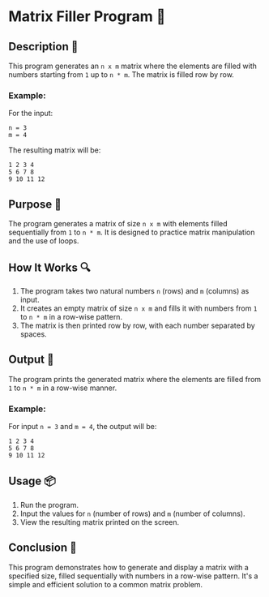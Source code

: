 # Matrix Filler Program 🧮

## Description 📝

This program generates an `n x m` matrix where the elements are filled with numbers starting from `1` up to `n * m`. The matrix is filled row by row.

### Example:

For the input:

```
n = 3
m = 4
```

The resulting matrix will be:

```
1 2 3 4
5 6 7 8
9 10 11 12
```

## Purpose 🎯

The program generates a matrix of size `n x m` with elements filled sequentially from `1` to `n * m`. It is designed to practice matrix manipulation and the use of loops.

## How It Works 🔍

1. The program takes two natural numbers `n` (rows) and `m` (columns) as input.
2. It creates an empty matrix of size `n x m` and fills it with numbers from `1` to `n * m` in a row-wise pattern.
3. The matrix is then printed row by row, with each number separated by spaces.

## Output 📜

The program prints the generated matrix where the elements are filled from `1` to `n * m` in a row-wise manner.

### Example:

For input `n = 3` and `m = 4`, the output will be:

```
1 2 3 4
5 6 7 8
9 10 11 12
```

## Usage 📦

1. Run the program.
2. Input the values for `n` (number of rows) and `m` (number of columns).
3. View the resulting matrix printed on the screen.

## Conclusion 🚀

This program demonstrates how to generate and display a matrix with a specified size, filled sequentially with numbers in a row-wise pattern. It's a simple and efficient solution to a common matrix problem.
